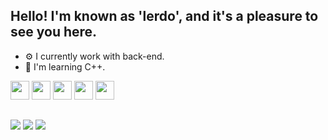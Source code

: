 ## Hello! I'm known as 'lerdo', and it's a pleasure to see you here. 
- ⚙️ I currently work with back-end.
- 📖 I'm learning C++.

<div>
  
 <img style="width: 30px; height: 30px;" src="https://cdn.jsdelivr.net/gh/devicons/devicon@latest/icons/javascript/javascript-original.svg" />
          
 <img style="width: 30px; height: 30px;" src="https://cdn.jsdelivr.net/gh/devicons/devicon@latest/icons/typescript/typescript-original.svg" />
 
 <img style="width: 30px; height: 30px;" src="https://cdn.jsdelivr.net/gh/devicons/devicon@latest/icons/react/react-original.svg" />
          
 <img style="width: 30px; height: 30px;" src="https://cdn.jsdelivr.net/gh/devicons/devicon@latest/icons/html5/html5-original.svg" />
        
 <img style="width: 30px; height: 30px;" src="https://cdn.jsdelivr.net/gh/devicons/devicon@latest/icons/css3/css3-original.svg" />
          
</div>

##

<div>

<a href="https://www.instagram.com/_santosnw7/" target="_blank"><img src="https://img.shields.io/badge/Instagram-E4405F?style=for-the-badge&logo=instagram&logoColor=white" target="_blank"/></a>
<a href="https://youtube.com/@lerdo01" target="_blank"><img src="https://img.shields.io/badge/YouTube-FF0000?style=for-the-badge&logo=youtube&logoColor=white" target="_blank" /></a>
<a href="https://discordapp.com/users/699984529829658634" target="_blank"><img src="https://dcbadge.limes.pink/api/shield/699984529829658634?compact=true" target="_blank" /></a>
</div>